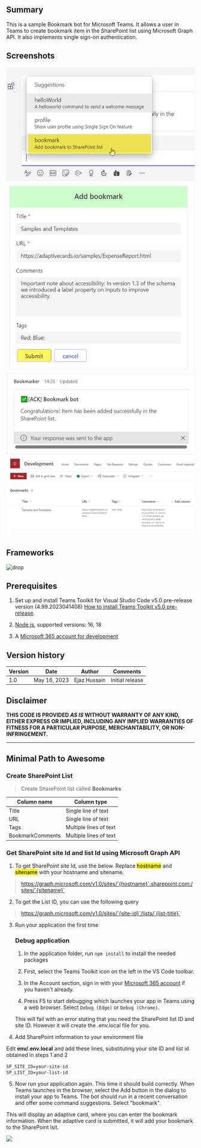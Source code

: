 ## Summary

This is a sample Bookmark bot for Microsoft Teams. It allows a user in Teams to create bookmark item in the SharePoint list using Microsoft Graph API. It also implements single sign-on authentication.

## Screenshots
![Trigger command](./assets/trigger-bookmark.jpg)
![add bookmark form](./assets/add-bookmark-form.jpg)
![confirmation](./assets/bookmark-confirmation.jpg)
![confirmation](./assets/bookmark-sharepoint-list.jpg)

## Frameworks

![drop](https://img.shields.io/badge/Bot&nbsp;Framework-4.19.3-green.svg)

## Prerequisites

1. Set up and install Teams Toolkit for Visual Studio Code v5.0 pre-release version (4.99.2023041408) [How to install Teams Toolkit v5.0 pre-release](https://learn.microsoft.com/en-us/microsoftteams/platform/toolkit/install-teams-toolkit?tabs=vscode&pivots=visual-studio-code#install-a-pre-release-version).

2. [Node.js](https://nodejs.org/), supported versions: 16, 18

3. A [Microsoft 365 account for development](https://learn.microsoft.com/microsoftteams/platform/toolkit/tools-prerequisites#accounts-to-build-your-teams-app)


## Version history

Version|Date|Author|Comments
-------|----|----|--------
1.0|May 16, 2023|Ejaz Hussain|Initial release

## Disclaimer

**THIS CODE IS PROVIDED _AS IS_ WITHOUT WARRANTY OF ANY KIND, EITHER EXPRESS OR IMPLIED, INCLUDING ANY IMPLIED WARRANTIES OF FITNESS FOR A PARTICULAR PURPOSE, MERCHANTABILITY, OR NON-INFRINGEMENT.**

---

## Minimal Path to Awesome

### Create SharePoint List

>Create SharePoint list called **Bookmarks**

 | Column name | Column type            |
|-------------|------------------------|
| Title       | Single line of text    |
| URL         | Single line of text    |
| Tags        | Multiple lines of text |
| BookmarkComments    | Multiple lines of text |

### Get SharePoint site Id and list Id using Microsoft Graph API

1. To get SharePoint site Id, use the below. Replace <mark>hostname</mark> and <mark>sitename</mark> with your hostname and sitename.

>https://graph.microsoft.com/v1.0/sites/`{hostname}`.sharepoint.com:/sites/`{sitename}`

2. To get the List ID, you can use the following query

>https://graph.microsoft.com/v1.0/sites/`{site-id}`/lists/`{list-title}`

3. Run your application the first time

    ### Debug application

    1. In the application folder, run `npm install` to install the needed packages

    1. First, select the Teams Toolkit icon on the left in the VS Code toolbar.
    2. In the Account section, sign in with your [Microsoft 365 account](https://docs.microsoft.com/microsoftteams/platform/toolkit/accounts) if you haven't already.
    3. Press F5 to start debugging which launches your app in Teams using a web browser. Select `Debug (Edge)` or `Debug (Chrome)`.

    This will fail with an error stating that you need the SharePoint list ID and site ID. However it will create the .env.local file for you.

4. Add SharePoint information to your environment file

Edit **env/.env.local** and add these lines, substituting your site ID and list id obtained in steps 1 and 2

~~~text
SP_SITE_ID=your-site-id
SP_LIST_ID=your-list-id
~~~

5. Now run your application again. This time it should build correctly.
When Teams launches in the browser, select the Add button in the dialog to install your app to Teams.
The bot should run in a recent conversation and offer some command suggestions. Select "bookmark".

This will display an adaptive card, where you can enter the bookmark information. When the adaptive card is submitted, it will add your bookmark to the SharePoint lsit.

<img src="https://m365-visitor-stats.azurewebsites.net/teams-dev-samples/samples/bot-graph-bookmark" />
